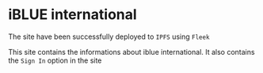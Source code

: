 # iBLUE international


The site have been successfully deployed to `IPFS` using `Fleek`

This site contains the informations about iblue international.
It also contains the `Sign In` option in the site
